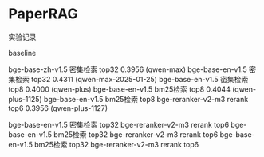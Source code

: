 # PaperRAG

实验记录

baseline

bge-base-zh-v1.5 密集检索 top32 0.3956  (qwen-max)
bge-base-en-v1.5 密集检索 top32 0.4311  (qwen-max-2025-01-25)
bge-base-en-v1.5 密集检索 top8 0.4000 (qwen-plus)
bge-base-en-v1.5 bm25检索 top8 0.4044 (qwen-plus-1125)
bge-base-en-v1.5 bm25检索 top8 bge-reranker-v2-m3 rerank top6 0.3956 (qwen-plus-1127)

bge-base-en-v1.5 密集检索 top32 bge-reranker-v2-m3 rerank top6
bge-base-en-v1.5 bm25检索 top32 bge-reranker-v2-m3 rerank top6
bge-base-en-v1.5 bm25检索 top32 bge-reranker-v2-m3 rerank top6

